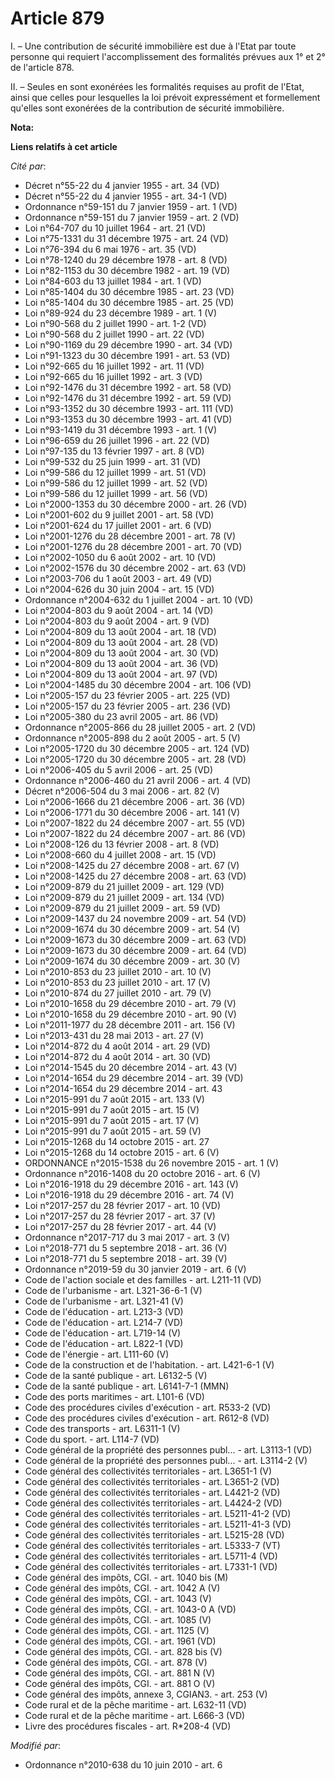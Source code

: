 # Article 879

I. – Une contribution de sécurité immobilière est due à l'Etat par toute personne qui requiert l'accomplissement des
formalités prévues aux 1° et 2° de l'article 878.

II. – Seules en sont exonérées les formalités requises au profit de l'Etat, ainsi que celles pour lesquelles la loi prévoit
expressément et formellement qu'elles sont exonérées de la contribution de sécurité immobilière.

**Nota:**



**Liens relatifs à cet article**

_Cité par_:

  - Décret n°55-22 du 4 janvier 1955 - art. 34 (VD)
  - Décret n°55-22 du 4 janvier 1955 - art. 34-1 (VD)
  - Ordonnance n°59-151 du 7 janvier 1959 - art. 1 (VD)
  - Ordonnance n°59-151 du 7 janvier 1959 - art. 2 (VD)
  - Loi n°64-707 du 10 juillet 1964 - art. 21 (VD)
  - Loi n°75-1331 du 31 décembre 1975 - art. 24 (VD)
  - Loi n°76-394 du 6 mai 1976 - art. 35 (VD)
  - Loi n°78-1240 du 29 décembre 1978 - art. 8 (VD)
  - Loi n°82-1153 du 30 décembre 1982 - art. 19 (VD)
  - Loi n°84-603 du 13 juillet 1984 - art. 1 (VD)
  - Loi n°85-1404 du 30 décembre 1985 - art. 23 (VD)
  - Loi n°85-1404 du 30 décembre 1985 - art. 25 (VD)
  - Loi n°89-924 du 23 décembre 1989 - art. 1 (V)
  - Loi n°90-568 du 2 juillet 1990 - art. 1-2 (VD)
  - Loi n°90-568 du 2 juillet 1990 - art. 22 (VD)
  - Loi n°90-1169 du 29 décembre 1990 - art. 34 (VD)
  - Loi n°91-1323 du 30 décembre 1991 - art. 53 (VD)
  - Loi n°92-665 du 16 juillet 1992 - art. 11 (VD)
  - Loi n°92-665 du 16 juillet 1992 - art. 3 (VD)
  - Loi n°92-1476 du 31 décembre 1992 - art. 58 (VD)
  - Loi n°92-1476 du 31 décembre 1992 - art. 59 (VD)
  - Loi n°93-1352 du 30 décembre 1993 - art. 111 (VD)
  - Loi n°93-1353 du 30 décembre 1993 - art. 41 (VD)
  - Loi n°93-1419 du 31 décembre 1993 - art. 1 (V)
  - Loi n°96-659 du 26 juillet 1996 - art. 22 (VD)
  - Loi n°97-135 du 13 février 1997 - art. 8 (VD)
  - Loi n°99-532 du 25 juin 1999 - art. 31 (VD)
  - Loi n°99-586 du 12 juillet 1999 - art. 51 (VD)
  - Loi n°99-586 du 12 juillet 1999 - art. 52 (VD)
  - Loi n°99-586 du 12 juillet 1999 - art. 56 (VD)
  - Loi n°2000-1353 du 30 décembre 2000 - art. 26 (VD)
  - Loi n°2001-602 du 9 juillet 2001 - art. 58 (VD)
  - Loi n°2001-624 du 17 juillet 2001 - art. 6 (VD)
  - Loi n°2001-1276 du 28 décembre 2001 - art. 78 (V)
  - Loi n°2001-1276 du 28 décembre 2001 - art. 70 (VD)
  - Loi n°2002-1050 du 6 août 2002 - art. 10 (VD)
  - Loi n°2002-1576 du 30 décembre 2002 - art. 63 (VD)
  - Loi n°2003-706 du 1 août 2003 - art. 49 (VD)
  - Loi n°2004-626 du 30 juin 2004 - art. 15 (VD)
  - Ordonnance n°2004-632 du 1 juillet 2004 - art. 10 (VD)
  - Loi n°2004-803 du 9 août 2004 - art. 14 (VD)
  - Loi n°2004-803 du 9 août 2004 - art. 9 (VD)
  - Loi n°2004-809 du 13 août 2004 - art. 18 (VD)
  - Loi n°2004-809 du 13 août 2004 - art. 28 (VD)
  - Loi n°2004-809 du 13 août 2004 - art. 30 (VD)
  - Loi n°2004-809 du 13 août 2004 - art. 36 (VD)
  - Loi n°2004-809 du 13 août 2004 - art. 97 (VD)
  - Loi n°2004-1485 du 30 décembre 2004 - art. 106 (VD)
  - Loi n°2005-157 du 23 février 2005 - art. 225 (VD)
  - Loi n°2005-157 du 23 février 2005 - art. 236 (VD)
  - Loi n°2005-380 du 23 avril 2005 - art. 86 (VD)
  - Ordonnance n°2005-866 du 28 juillet 2005 - art. 2 (VD)
  - Ordonnance n°2005-898 du 2 août 2005 - art. 5 (V)
  - Loi n°2005-1720 du 30 décembre 2005 - art. 124 (VD)
  - Loi n°2005-1720 du 30 décembre 2005 - art. 28 (VD)
  - Loi n°2006-405 du 5 avril 2006 - art. 25 (VD)
  - Ordonnance n°2006-460 du 21 avril 2006 - art. 4 (VD)
  - Décret n°2006-504 du 3 mai 2006 - art. 82 (V)
  - Loi n°2006-1666 du 21 décembre 2006 - art. 36 (VD)
  - Loi n°2006-1771 du 30 décembre 2006 - art. 141 (V)
  - Loi n°2007-1822 du 24 décembre 2007 - art. 55 (VD)
  - Loi n°2007-1822 du 24 décembre 2007 - art. 86 (VD)
  - Loi n°2008-126 du 13 février 2008 - art. 8 (VD)
  - Loi n°2008-660 du 4 juillet 2008 - art. 15 (VD)
  - Loi n°2008-1425 du 27 décembre 2008 - art. 67 (V)
  - Loi n°2008-1425 du 27 décembre 2008 - art. 63 (VD)
  - Loi n°2009-879 du 21 juillet 2009 - art. 129 (VD)
  - Loi n°2009-879 du 21 juillet 2009 - art. 134 (VD)
  - Loi n°2009-879 du 21 juillet 2009 - art. 59 (VD)
  - Loi n°2009-1437 du 24 novembre 2009 - art. 54 (VD)
  - Loi n°2009-1674 du 30 décembre 2009 - art. 54 (V)
  - Loi n°2009-1673 du 30 décembre 2009 - art. 63 (VD)
  - Loi n°2009-1673 du 30 décembre 2009 - art. 64 (VD)
  - Loi n°2009-1674 du 30 décembre 2009 - art. 30 (V)
  - Loi n°2010-853 du 23 juillet 2010 - art. 10 (V)
  - Loi n°2010-853 du 23 juillet 2010 - art. 17 (V)
  - Loi n°2010-874 du 27 juillet 2010 - art. 79 (V)
  - Loi n°2010-1658 du 29 décembre 2010 - art. 79 (V)
  - Loi n°2010-1658 du 29 décembre 2010 - art. 90 (V)
  - Loi n°2011-1977 du 28 décembre 2011 - art. 156 (V)
  - Loi n°2013-431 du 28 mai 2013 - art. 27 (V)
  - Loi n°2014-872 du 4 août 2014 - art. 29 (VD)
  - Loi n°2014-872 du 4 août 2014 - art. 30 (VD)
  - Loi n°2014-1545 du 20 décembre 2014 - art. 43 (V)
  - Loi n°2014-1654 du 29 décembre 2014 - art. 39 (VD)
  - Loi n°2014-1654 du 29 décembre 2014 - art. 43
  - Loi n°2015-991 du 7 août 2015 - art. 133 (V)
  - Loi n°2015-991 du 7 août 2015 - art. 15 (V)
  - Loi n°2015-991 du 7 août 2015 - art. 17 (V)
  - Loi n°2015-991 du 7 août 2015 - art. 59 (V)
  - Loi n°2015-1268 du 14 octobre 2015 - art. 27
  - Loi n°2015-1268 du 14 octobre 2015 - art. 6 (V)
  - ORDONNANCE n°2015-1538 du 26 novembre 2015 - art. 1 (V)
  - Ordonnance n°2016-1408 du 20 octobre 2016 - art. 6 (V)
  - Loi n°2016-1918 du 29 décembre 2016 - art. 143 (V)
  - Loi n°2016-1918 du 29 décembre 2016 - art. 74 (V)
  - Loi n°2017-257 du 28 février 2017 - art. 10 (VD)
  - Loi n°2017-257 du 28 février 2017 - art. 37 (V)
  - Loi n°2017-257 du 28 février 2017 - art. 44 (V)
  - Ordonnance n°2017-717 du 3 mai 2017 - art. 3 (V)
  - Loi n°2018-771 du 5 septembre 2018 - art. 36 (V)
  - Loi n°2018-771 du 5 septembre 2018 - art. 39 (V)
  - Ordonnance n°2019-59 du 30 janvier 2019 - art. 6 (V)
  - Code de l'action sociale et des familles - art. L211-11 (VD)
  - Code de l'urbanisme - art. L321-36-6-1 (V)
  - Code de l'urbanisme - art. L321-41 (V)
  - Code de l'éducation - art. L213-3 (VD)
  - Code de l'éducation - art. L214-7 (VD)
  - Code de l'éducation - art. L719-14 (V)
  - Code de l'éducation - art. L822-1 (VD)
  - Code de l'énergie - art. L111-60 (V)
  - Code de la construction et de l'habitation. - art. L421-6-1 (V)
  - Code de la santé publique - art. L6132-5 (V)
  - Code de la santé publique - art. L6141-7-1 (MMN)
  - Code des ports maritimes - art. L101-6 (VD)
  - Code des procédures civiles d'exécution - art. R533-2 (VD)
  - Code des procédures civiles d'exécution - art. R612-8 (VD)
  - Code des transports - art. L6311-1 (V)
  - Code du sport. - art. L114-7 (VD)
  - Code général de la propriété des personnes publ... - art. L3113-1 (VD)
  - Code général de la propriété des personnes publ... - art. L3114-2 (V)
  - Code général des collectivités territoriales - art. L3651-1 (V)
  - Code général des collectivités territoriales - art. L3651-2 (VD)
  - Code général des collectivités territoriales - art. L4421-2 (VD)
  - Code général des collectivités territoriales - art. L4424-2 (VD)
  - Code général des collectivités territoriales - art. L5211-41-2 (VD)
  - Code général des collectivités territoriales - art. L5211-41-3 (VD)
  - Code général des collectivités territoriales - art. L5215-28 (VD)
  - Code général des collectivités territoriales - art. L5333-7 (VT)
  - Code général des collectivités territoriales - art. L5711-4 (VD)
  - Code général des collectivités territoriales - art. L7331-1 (VD)
  - Code général des impôts, CGI. - art. 1040 bis (M)
  - Code général des impôts, CGI. - art. 1042 A (V)
  - Code général des impôts, CGI. - art. 1043 (V)
  - Code général des impôts, CGI. - art. 1043-0 A (VD)
  - Code général des impôts, CGI. - art. 1085 (V)
  - Code général des impôts, CGI. - art. 1125 (V)
  - Code général des impôts, CGI. - art. 1961 (VD)
  - Code général des impôts, CGI. - art. 828 bis (V)
  - Code général des impôts, CGI. - art. 878 (V)
  - Code général des impôts, CGI. - art. 881 N (V)
  - Code général des impôts, CGI. - art. 881 O (V)
  - Code général des impôts, annexe 3, CGIAN3. - art. 253 (V)
  - Code rural et de la pêche maritime - art. L632-11 (VD)
  - Code rural et de la pêche maritime - art. L666-3 (VD)
  - Livre des procédures fiscales - art. R*208-4 (VD)

_Modifié par_:

  - Ordonnance n°2010-638 du 10 juin 2010 - art. 6
